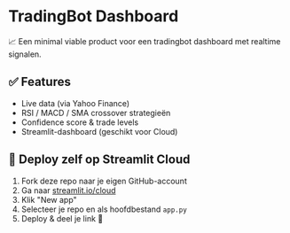 # TradingBot Dashboard

📈 Een minimal viable product voor een tradingbot dashboard met realtime signalen.

## ✅ Features
- Live data (via Yahoo Finance)
- RSI / MACD / SMA crossover strategieën
- Confidence score & trade levels
- Streamlit-dashboard (geschikt voor Cloud)

## 🚀 Deploy zelf op Streamlit Cloud
1. Fork deze repo naar je eigen GitHub-account
2. Ga naar [streamlit.io/cloud](https://streamlit.io/cloud)
3. Klik "New app"
4. Selecteer je repo en als hoofdbestand `app.py`
5. Deploy & deel je link 🎉
